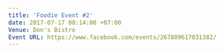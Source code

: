 ```yaml
---
title: 'Foodie Event #2'
date: 2017-07-17 08:14:00 +07:00
Venue: Don's Bistro
Event URL: https://www.facebook.com/events/267809617031382/
---
```


